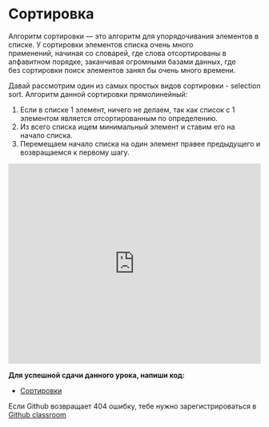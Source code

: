 # Сортировка  

Алгоритм сортировки — это алгоритм для упорядочивания элементов в списке. У сортировки элементов списка очень много   
применений, начиная со словарей, где слова отсортированы в алфавитном порядке, заканчивая огромными базами данных, где   
без сортировки поиск элементов занял бы очень много времени.


Давай рассмотрим один из самых простых видов сортировки - selection sort.
Алгоритм данной сортировки прямолинейный:
1. Если в списке 1 элемент, ничего не делаем, так как список с 1 элементом является отсортированным по определению.
1. Из всего списка ищем минимальный элемент и ставим его на начало списка.
1. Перемещаем начало списка на один элемент правее предыдущего и возвращаемся к первому шагу.


<iframe height="400px" width="100%" src="https://repl.it/@SakenMukanov/ZestyMiserableJavabeans?lite=true" scrolling="no" frameborder="no" allowtransparency="true" allowfullscreen="true" sandbox="allow-forms allow-pointer-lock allow-popups allow-same-origin allow-scripts allow-modals"></iframe>

**Для успешной сдачи данного урока, напиши код:**

- <a href="https://github.com/alem-classroom/student-algo-1-${GITHUB_LOGIN}/blob/master/sorting" class="repo-button">Сортировки</a>   


Если Github возвращает 404 ошибку, тебе нужно зарегистрироваться в <a href="https://classroom.github.com/a/QaSKclaO">Github classroom</a>   
